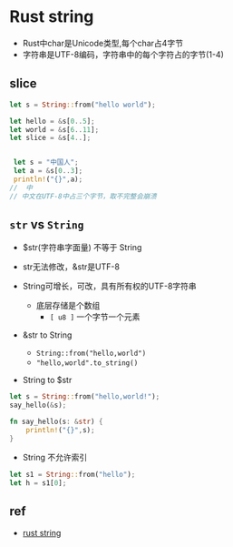 # Rust string


+ Rust中char是Unicode类型,每个char占4字节
+ 字符串是UTF-8编码，字符串中的每个字符占的字节(1-4)

## slice
```rust
let s = String::from("hello world");

let hello = &s[0..5];
let world = &s[6..11];
let slice = &s[4..];


 let s = "中国人";
 let a = &s[0..3];
 println!("{}",a);
//  中
// 中文在UTF-8中占三个字节，取不完整会崩溃
```


## `str` vs `String`

+ $str(字符串字面量) 不等于 String
+ str无法修改，&str是UTF-8
+ String可增长，可改，具有所有权的UTF-8字符串
    + 底层存储是个数组
        + `[ u8 ]` 一个字节一个元素

+ &str to String
    + `String::from("hello,world")`
    + `"hello,world".to_string()`

+ String to $str
```rust
let s = String::from("hello,world!");
say_hello(&s);

fn say_hello(s: &str) {
    println!("{}",s);
}
```

+ String 不允许索引
```rust
let s1 = String::from("hello");
let h = s1[0];
```


## ref
+ [rust string](https://course.rs/basic/compound-type/string-slice.html)